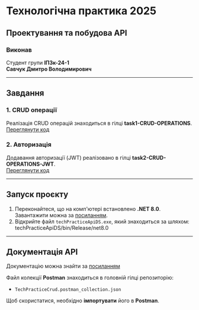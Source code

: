 # Технологічна практика 2025

## Проектування та побудова API

### Виконав
Студент групи **ІПЗк-24-1**  
**Савчук Дмитро Володимирович**

---

## Завдання

### 1. CRUD операції
Реалізація CRUD операцій знаходиться в гілці **task1-CRUD-OPERATIONS**.  
[Переглянути код](https://github.com/DmytroSavchuk-ztu/techPracticeApiDS/tree/task1-CRUD-OPERATIONS)

### 2. Авторизація
Додавання авторизації (JWT) реалізовано в гілці **task2-CRUD-OPERATIONS-JWT**.  
[Переглянути код](https://github.com/DmytroSavchuk-ztu/techPracticeApiDS/tree/task2-CRUD-OPERATIONS-JWT)

---

## Запуск проєкту

1. Переконайтеся, що на комп'ютері встановлено **.NET 8.0**.  
   Завантажити можна за [посиланням](https://dotnet.microsoft.com/en-us/download/dotnet/8.0).
2. Відкрийте файл `techPracticeApiDS.exe`, який знаходиться за шляхом:  techPracticeApiDS/bin/Release/net8.0



---

## Документація API

Документацію можна знайти за [посиланням](https://documenter.getpostman.com/view/23897849/2sAYX3phr1)


Файл колекції **Postman** знаходиться в головній гілці репозиторію:

- `TechPracticeCrud.postman_collection.json`

Щоб скористатися, необхідно **імпортувати** його в **Postman**.


